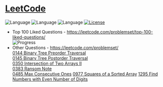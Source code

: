 # [LeetCode](https://leetcode.com/problemset/algorithms/)
![Language](https://img.shields.io/badge/Language-C++%2011-yellow) ![Language](https://img.shields.io/badge/Language-JavaScript-yellow) ![Language](https://img.shields.io/badge/Language-Python-yellow) [![License](https://img.shields.io/badge/License-MIT-blue.svg)](./LICENSE)
* Top 100 Liked Questions - https://leetcode.com/problemset/top-100-liked-questions/  
  ![Progress](https://img.shields.io/badge/Progress-48%20%2F%20100-ff69b4.svg)
* Other Questions - https://leetcode.com/problemset/  
[0144 Binary Tree Preorder Traversal](https://leetcode.com/problems/binary-tree-preorder-traversal/)  
[0145 Binary Tree Postorder Traversal](https://leetcode.com/problems/binary-tree-postorder-traversal/)  
[0350 Intersection of Two Arrays II](https://leetcode.com/problems/intersection-of-two-arrays-ii/)  
[0383 Ransom Note](https://leetcode.com/problems/ransom-note/)  
[0485 Max Consecutive Ones](https://leetcode.com/problems/max-consecutive-ones/)
[0977 Squares of a Sorted Array](https://leetcode.com/problems/squares-of-a-sorted-array/)
[1295 Find Numbers with Even Number of Digits](https://leetcode.com/problems/find-numbers-with-even-number-of-digits/)
